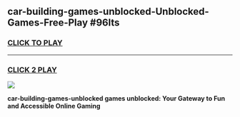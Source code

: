 
## car-building-games-unblocked-Unblocked-Games-Free-Play #96lts
<h3>
<a href="https://us.freeplayer.one?title=car-building-games-unblocked&ref=9M">CLICK TO PLAY</a></h3>
<hr>

<h3>
<a href="https://us.freeplayer.one?title=car-building-games-unblocked&ref=9M">CLICK 2 PLAY</a>
  
</h3>

<a href="https://us.freeplayer.one?title=car-building-games-unblocked&ref=9M"><img src="https://clearcache.store/games.png"></a>


**car-building-games-unblocked games unblocked: Your Gateway to Fun and Accessible Online Gaming**

